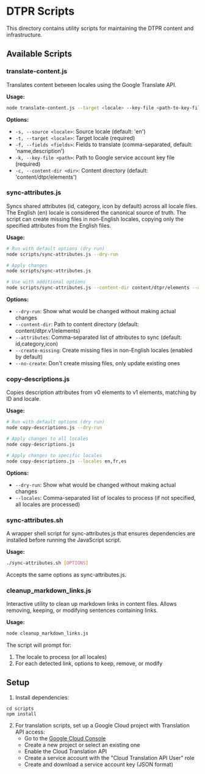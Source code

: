 # DTPR Scripts

This directory contains utility scripts for maintaining the DTPR content and infrastructure.

## Available Scripts

### translate-content.js

Translates content between locales using the Google Translate API.

**Usage:**
```bash
node translate-content.js --target <locale> --key-file <path-to-key-file>
```

**Options:**
- `-s, --source <locale>`: Source locale (default: 'en')
- `-t, --target <locale>`: Target locale (required)
- `-f, --fields <fields>`: Fields to translate (comma-separated, default: 'name,description')
- `-k, --key-file <path>`: Path to Google service account key file (required)
- `-c, --content-dir <dir>`: Content directory (default: 'content/dtpr/elements')

### sync-attributes.js

Syncs shared attributes (id, category, icon by default) across all locale files. The English (en) locale is considered the canonical source of truth. The script can create missing files in non-English locales, copying only the specified attributes from the English files.

**Usage:**
```bash
# Run with default options (dry run)
node scripts/sync-attributes.js --dry-run

# Apply changes
node scripts/sync-attributes.js

# Use with additional options
node scripts/sync-attributes.js --content-dir content/dtpr/elements --attributes id,category,icon,custom_field
```

**Options:**
- `--dry-run`: Show what would be changed without making actual changes
- `--content-dir`: Path to content directory (default: content/dtpr.v1/elements)
- `--attributes`: Comma-separated list of attributes to sync (default: id,category,icon)
- `--create-missing`: Create missing files in non-English locales (enabled by default)
- `--no-create`: Don't create missing files, only update existing ones

### copy-descriptions.js

Copies description attributes from v0 elements to v1 elements, matching by ID and locale.

**Usage:**
```bash
# Run with default options (dry run)
node copy-descriptions.js --dry-run

# Apply changes to all locales
node copy-descriptions.js

# Apply changes to specific locales
node copy-descriptions.js --locales en,fr,es
```

**Options:**
- `--dry-run`: Show what would be changed without making actual changes
- `--locales`: Comma-separated list of locales to process (if not specified, all locales are processed)

### sync-attributes.sh

A wrapper shell script for sync-attributes.js that ensures dependencies are installed before running the JavaScript script.

**Usage:**
```bash
./sync-attributes.sh [OPTIONS]
```

Accepts the same options as sync-attributes.js.

### cleanup_markdown_links.js

Interactive utility to clean up markdown links in content files. Allows removing, keeping, or modifying sentences containing links.

**Usage:**
```bash
node cleanup_markdown_links.js
```

The script will prompt for:
1. The locale to process (or all locales)
2. For each detected link, options to keep, remove, or modify

## Setup

1. Install dependencies:
```
cd scripts
npm install
```

2. For translation scripts, set up a Google Cloud project with Translation API access:
   - Go to the [Google Cloud Console](https://console.cloud.google.com/)
   - Create a new project or select an existing one
   - Enable the Cloud Translation API
   - Create a service account with the "Cloud Translation API User" role
   - Create and download a service account key (JSON format)